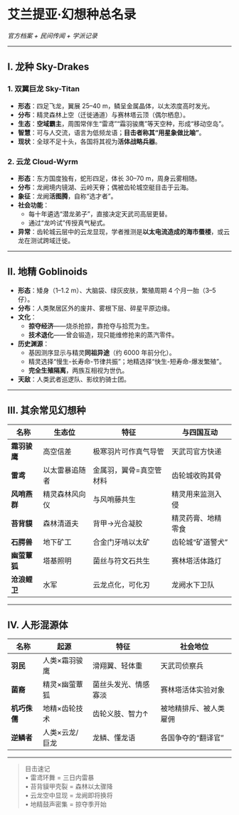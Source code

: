 # 艾兰提亚·幻想种总名录  
*官方档案 + 民间传闻 + 学派记录*

---

## I. 龙种 Sky-Drakes

### 1. 双翼巨龙 Sky-Titan  
- **形态**：四足飞龙，翼展 25–40 m，鳞呈金属晶体，以太浓度高时发光。  
- **分布**：精灵森林上空（迁徙通道）与赛林塔云顶（偶尔栖息）。  
- **生态**：**空域霸主**，周围常伴生“雷鸢”“霜羽骏鹰”等天空种，形成“移动空岛”。  
- **智慧**：可与人交流，语言为低频龙语；**目击者称其“用星象做比喻”**。  
- **现状**：全球不足十头，各国将其视为**活体战略兵器**。

### 2. 云龙 Cloud-Wyrm  
- **形态**：东方国度独有，蛇形四足，体长 30–70 m，周身云雾相随。  
- **分布**：龙阙境内镜湖、云岭天脊；偶被齿轮城空艇目击于云海。  
- **象征**：龙阙**活图腾**，自称“选才者”。  
- **社会功能**：  
  - 每十年遴选“潜龙弟子”，直接决定天武司高层更替。  
  - 通过“龙吟试”传授真气秘式。  
- **异常**：齿轮城云层中的云龙显现，学者推测是**以太电流造成的海市蜃楼**，或云龙在测试跨域迁徙。

---

## II. 地精 Goblinoids

- **形态**：矮身（1–1.2 m）、大脑袋、绿灰皮肤，繁殖周期 4 个月一胎（3–5 仔）。  
- **分布**：人类聚居区外的废井、雾根下层、碎星平原边缘。  
- **文化**：  
  - **掠夺经济**——烧杀抢掠，靠抢夺与拾荒为生。  
  - **技术退化**——曾会锻造，现只能维修抢来的蒸汽零件。  
- **历史渊源**：  
  - 基因测序显示与精灵**同祖异途**（约 6000 年前分化）。  
  - 精灵选择“慢生-长寿命-节律共振”；地精选择“快生-短寿命-爆发繁殖”。  
  - **完全生殖隔离**，两族互相视为世仇。  
- **天敌**：人类武者巡逻队、影纹豹骑士团。  

---

## III. 其余常见幻想种

| 名称 | 生态位 | 特征 | 与四国互动 |
|---|---|---|---|
| **霜羽骏鹰** | 高空信差 | 极寒羽片可作真气导管 | 天武司官方快递 |
| **雷鸢** | 以太雷暴追随者 | 金属羽，翼骨=真空管材料 | 齿轮城收购其骨 |
| **风哨燕群** | 精灵森林风向仪 | 与风哨藤共生 | 精灵用来监测入侵 |
| **苔背貘** | 森林清道夫 | 背甲→光合凝胶 | 精灵药膏、地精零食 |
| **石腭兽** | 地下矿工 | 合金门牙啃以太矿 | 齿轮城“矿道警犬” |
| **幽萤蕈狐** | 塔基照明 | 菌丝与符文石共生 | 赛林塔活体路灯 |
| **沧浪鲤卫** | 水军 | 云龙点化，可化刃 | 龙阙水下卫队 |


---

## IV. 人形混源体

| 名称 | 起源 | 特征 | 社会地位 |
|---|---|---|---|
| **羽民** | 人类×霜羽骏鹰 | 滑翔翼、轻体重 | 天武司侦察兵 |
| **菌裔** | 精灵×幽萤蕈狐 | 菌丝头发光、情感寡淡 | 赛林塔活体实验对象 |
| **机巧侏儒** | 地精×齿轮技术 | 齿轮义肢、智力↑ | 被地精排斥、被人类雇佣 |
| **逆鳞者** | 人类×云龙/巨龙 | 龙鳞、懂龙语 | 各国争夺的“翻译官” |

---

> 目击速记  
> • 雷鸢环舞 = 三日内雷暴  
> • 苔背貘甲壳裂 = 森林以太骤降  
> • 云龙空中显现 = 龙阙即将换将  
> • 地精鼓声密集 = 掠夺季开始  